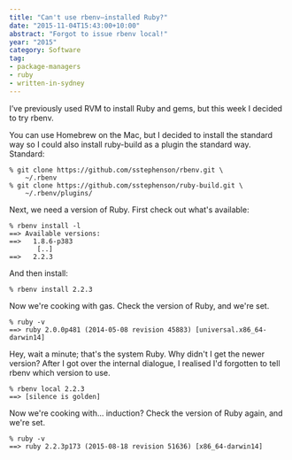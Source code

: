 ```yaml
---
title: "Can't use rbenv–installed Ruby?"
date: "2015-11-04T15:43:00+10:00"
abstract: "Forgot to issue rbenv local!"
year: "2015"
category: Software
tag:
- package-managers
- ruby
- written-in-sydney
---
```

I’ve previously used RVM to install Ruby and gems, but this week I decided to try rbenv.

You can use Homebrew on the Mac, but I decided to install the standard way so I could also install ruby-build as a plugin the standard way. Standard:

    % git clone https://github.com/sstephenson/rbenv.git \
        ~/.rbenv
    % git clone https://github.com/sstephenson/ruby-build.git \
        ~/.rbenv/plugins/

Next, we need a version of Ruby. First check out what's available:

    % rbenv install -l
    ==> Available versions:
    ==>   1.8.6-p383
           [..]
    ==>   2.2.3

And then install:

    % rbenv install 2.2.3

Now we're cooking with gas. Check the version of Ruby, and we're set.

    % ruby -v
    ==> ruby 2.0.0p481 (2014-05-08 revision 45883) [universal.x86_64-darwin14]

Hey, wait a minute; that's the system Ruby. Why didn't I get the newer version? After I got over the internal dialogue, I realised I'd forgotten to tell rbenv which version to use.

    % rbenv local 2.2.3
    ==> [silence is golden]

Now we're cooking with... induction? Check the version of Ruby again, and we're set.

    % ruby -v
    ==> ruby 2.2.3p173 (2015-08-18 revision 51636) [x86_64-darwin14]

